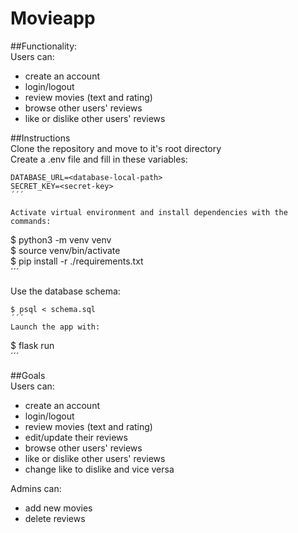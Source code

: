# Movieapp

##Functionality:  
Users can:  
* create an account   
* login/logout  
* review movies (text and rating) 
* browse other users' reviews  
* like or dislike other users' reviews  


##Instructions  
Clone the repository and move to it's root directory  
Create a .env file and fill in these variables:  
```
DATABASE_URL=<database-local-path>
SECRET_KEY=<secret-key>
´´´
  
Activate virtual environment and install dependencies with the commands:  
```
$ python3 -m venv venv  
$ source venv/bin/activate  
$ pip install -r ./requirements.txt  
´´´

Use the database schema:  
```
$ psql < schema.sql
´´´
Launch the app with:  
```
$ flask run  
´´´
  
##Goals  
Users can:
* create an account
* login/logout  
* review movies (text and rating) 
* edit/update their reviews 
* browse other users' reviews
* like or dislike other users' reviews
* change like to dislike and vice versa  

Admins can:
* add new movies
* delete reviews


